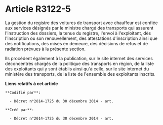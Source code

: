 # Article R3122-5

La gestion du registre des voitures de transport avec chauffeur est confiée aux services désignés par le ministre chargé des
transports qui assurent l'instruction des dossiers, la tenue du registre, l'envoi à l'exploitant, dès l'inscription ou son
renouvellement, des attestations d'inscription ainsi que des notifications, des mises en demeure, des décisions de refus et
de radiation prévues à la présente section.

Ils procèdent également à la publication, sur le site internet des services déconcentrés chargés de la politique des
transports en région, de la liste des exploitants qui y sont établis ainsi qu'à celle, sur le site internet du ministère des
transports, de la liste de l'ensemble des exploitants inscrits.

**Liens relatifs à cet article**

	**Codifié par**:

	  - Décret n°2014-1725 du 30 décembre 2014 - art.

	**Créé par**:

	  - Décret n°2014-1725 du 30 décembre 2014 - art.

